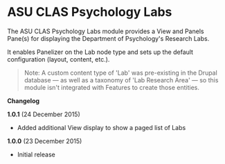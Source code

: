 # ASU CLAS Psychology Labs

The ASU CLAS Psychology Labs module provides a View and Panels Pane(s) for displaying the Department of Psychology's Research Labs.

It enables Panelizer on the Lab node type and sets up the default configuration (layout, content, etc.).

> Note: A custom content type of 'Lab' was pre-existing in the Drupal database — as well as a taxonomy of 'Lab Research Area' — so this module isn't integrated with Features to create those entities.

**Changelog**

**1.0.1** (24 December 2015)

* Added additional View display to show a paged list of Labs

**1.0.0** (23 December 2015)

* Initial release
